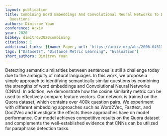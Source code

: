 ```yaml
---
layout: publication
title: Combining Word Embeddings And Convolutional Neural Networks To Detect Duplicated
  Questions
authors: Dimitrov Yoan
conference: Arxiv
year: 2020
bibkey: dimitrov2020combining
citations: 1
additional_links: [{name: Paper, url: 'https://arxiv.org/abs/2006.04513'}]
tags: ["Datasets", "Distance Metric Learning", "Evaluation"]
short_authors: Dimitrov Yoan
---
```

Detecting semantic similarities between sentences is still a challenge today
due to the ambiguity of natural languages. In this work, we propose a simple
approach to identifying semantically similar questions by combining the
strengths of word embeddings and Convolutional Neural Networks (CNNs). In
addition, we demonstrate how the cosine similarity metric can be used to
effectively compare feature vectors. Our network is trained on the Quora
dataset, which contains over 400k question pairs. We experiment with different
embedding approaches such as Word2Vec, Fasttext, and Doc2Vec and investigate
the effects these approaches have on model performance. Our model achieves
competitive results on the Quora dataset and complements the well-established
evidence that CNNs can be utilized for paraphrase detection tasks.
